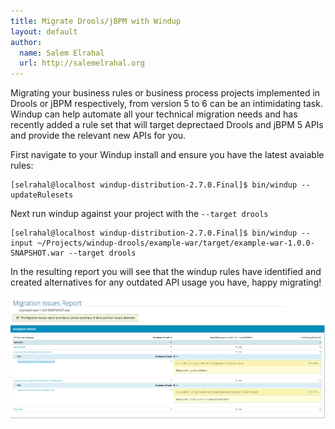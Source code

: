 ```yaml
---
title: Migrate Drools/jBPM with Windup
layout: default
author:
  name: Salem Elrahal
  url: http://salemelrahal.org
---
```


Migrating your business rules or business process projects implemented in Drools or jBPM respectively, from version 5 to 6 can be an intimidating task. Windup can help automate all your technical migration needs and has recently added a rule set that will target deprectaed Drools and jBPM 5 APIs and provide the relevant new APIs for you. 


First navigate to your Windup install and ensure you have the latest avaiable rules:

```shell
[selrahal@localhost windup-distribution-2.7.0.Final]$ bin/windup --updateRulesets
```

Next run windup against your project with the `--target drools`

```shell
[selrahal@localhost windup-distribution-2.7.0.Final]$ bin/windup --input ~/Projects/windup-drools/example-war/target/example-war-1.0.0-SNAPSHOT.war --target drools
```

In the resulting report you will see that the windup rules have identified and created alternatives for any outdated API usage you have, happy migrating!

![](../img/drools-5-to-6-windup.png?raw=true)


